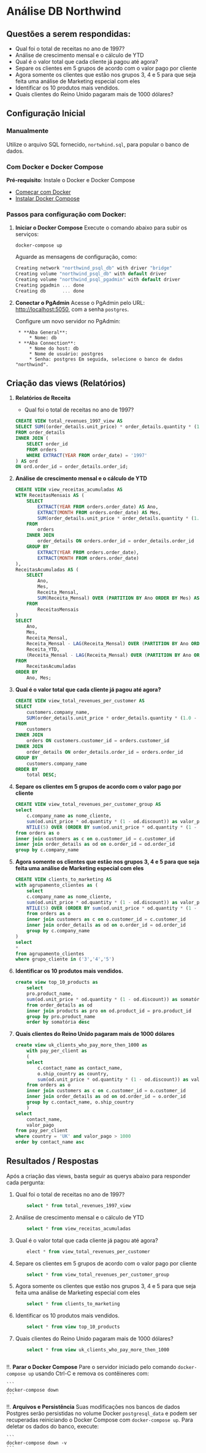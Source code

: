 # Análise DB Northwind

## Questões a serem respondidas:
   * Qual foi o total de receitas no ano de 1997?
   * Análise de crescimento mensal e o cálculo de YTD
   * Qual é o valor total que cada cliente já pagou até agora?
   * Separe os clientes em 5 grupos de acordo com o valor pago por cliente
   * Agora somente os clientes que estão nos grupos 3, 4 e 5 para que seja feita uma análise de Marketing especial com eles
   * Identificar os 10 produtos mais vendidos.
   * Quais clientes do Reino Unido pagaram mais de 1000 dólares?

## Configuração Inicial

### Manualmente

Utilize o arquivo SQL fornecido, `nortwhind.sql`, para popular o banco de dados.

### Com Docker e Docker Compose

**Pré-requisito**: Instale o Docker e Docker Compose

* [Começar com Docker](https://www.docker.com/get-started)
* [Instalar Docker Compose](https://docs.docker.com/compose/install/)

### Passos para configuração com Docker:

1. **Iniciar o Docker Compose** 
    Execute o comando abaixo para subir os serviços:
    
    ```
    docker-compose up
    ```
    
    Aguarde as mensagens de configuração, como:
    
    ```csharp
    Creating network "northwind_psql_db" with driver "bridge"
    Creating volume "northwind_psql_db" with default driver
    Creating volume "northwind_psql_pgadmin" with default driver
    Creating pgadmin ... done
    Creating db      ... done
    ```
       
2. **Conectar o PgAdmin** 
    Acesse o PgAdmin pelo URL: [http://localhost:5050](http://localhost:5050), com a senha `postgres`. 

    Configure um novo servidor no PgAdmin:
        
        * **Aba General**:
            * Nome: db
        * **Aba Connection**:
            * Nome do host: db
            * Nome de usuário: postgres
            * Senha: postgres Em seguida, selecione o banco de dados "northwind".

## Criação das views (Relatórios)

1. **Relatórios de Receita**
    
    * Qual foi o total de receitas no ano de 1997?

    ```sql
    CREATE VIEW total_revenues_1997_view AS
    SELECT SUM((order_details.unit_price) * order_details.quantity * (1.0 - order_details.discount)) AS total_revenues_1997
    FROM order_details
    INNER JOIN (
        SELECT order_id 
        FROM orders 
        WHERE EXTRACT(YEAR FROM order_date) = '1997'
    ) AS ord 
    ON ord.order_id = order_details.order_id;
    ```

2.  **Análise de crescimento mensal e o cálculo de YTD**

    ```sql
    CREATE VIEW view_receitas_acumuladas AS
    WITH ReceitasMensais AS (
        SELECT
            EXTRACT(YEAR FROM orders.order_date) AS Ano,
            EXTRACT(MONTH FROM orders.order_date) AS Mes,
            SUM(order_details.unit_price * order_details.quantity * (1.0 - order_details.discount)) AS Receita_Mensal
        FROM
            orders
        INNER JOIN
            order_details ON orders.order_id = order_details.order_id
        GROUP BY
            EXTRACT(YEAR FROM orders.order_date),
            EXTRACT(MONTH FROM orders.order_date)
    ),
    ReceitasAcumuladas AS (
        SELECT
            Ano,
            Mes,
            Receita_Mensal,
            SUM(Receita_Mensal) OVER (PARTITION BY Ano ORDER BY Mes) AS Receita_YTD
        FROM
            ReceitasMensais
    )
    SELECT
        Ano,
        Mes,
        Receita_Mensal,
        Receita_Mensal - LAG(Receita_Mensal) OVER (PARTITION BY Ano ORDER BY Mes) AS Diferenca_Mensal,
        Receita_YTD,
        (Receita_Mensal - LAG(Receita_Mensal) OVER (PARTITION BY Ano ORDER BY Mes)) / LAG(Receita_Mensal) OVER (PARTITION BY Ano ORDER BY Mes) * 100 AS Percentual_Mudanca_Mensal
    FROM
        ReceitasAcumuladas
    ORDER BY
        Ano, Mes;
    ```

3. **Qual é o valor total que cada cliente já pagou até agora?**

    ```sql
    CREATE VIEW view_total_revenues_per_customer AS
    SELECT 
        customers.company_name, 
        SUM(order_details.unit_price * order_details.quantity * (1.0 - order_details.discount)) AS total
    FROM 
        customers
    INNER JOIN 
        orders ON customers.customer_id = orders.customer_id
    INNER JOIN 
        order_details ON order_details.order_id = orders.order_id
    GROUP BY 
        customers.company_name
    ORDER BY 
        total DESC;

4. **Separe os clientes em 5 grupos de acordo com o valor pago por cliente**

    ```sql
    CREATE VIEW view_total_revenues_per_customer_group AS
    select
        c.company_name as nome_cliente,
        sum(od.unit_price * od.quantity * (1 - od.discount)) as valor_pago,
        NTILE(5) OVER (ORDER BY sum(od.unit_price * od.quantity * (1 - od.discount)) desc) AS grupo_cliente
    from orders as o
    inner join customers as c on o.customer_id = c.customer_id
    inner join order_details as od on o.order_id = od.order_id
    group by c.company_name

5. **Agora somente os clientes que estão nos grupos 3, 4 e 5 para que seja feita uma análise de Marketing especial com eles**

    ```sql
    CREATE VIEW clients_to_marketing AS
    with agrupamento_clientes as (
        select
        c.company_name as nome_cliente,
        sum(od.unit_price * od.quantity * (1 - od.discount)) as valor_pago,
        NTILE(5) OVER (ORDER BY sum(od.unit_price * od.quantity * (1 - od.discount)) desc) AS grupo_cliente
        from orders as o
        inner join customers as c on o.customer_id = c.customer_id
        inner join order_details as od on o.order_id = od.order_id
        group by c.company_name
    )
    select
    *
    from agrupamento_clientes
    where grupo_cliente in ('3','4','5')

6. **Identificar os 10 produtos mais vendidos.**

    ```sql
    create view top_10_products as
        select 
        pro.product_name,
        sum(od.unit_price * od.quantity * (1 - od.discount)) as somatória
        from order_details as od
        inner join products as pro on od.product_id = pro.product_id
        group by pro.product_name
        order by somatória desc

7. **Quais clientes do Reino Unido pagaram mais de 1000 dólares**

    ```sql
    create view uk_clients_who_pay_more_then_1000 as
        with pay_per_client as 
        (
        select
            c.contact_name as contact_name,
            o.ship_country as country,
            sum(od.unit_price * od.quantity * (1 - od.discount)) as valor_pago
        from orders as o
        inner join customers as c on c.customer_id = o.customer_id
        inner join order_details as od on od.order_id = o.order_id
        group by c.contact_name, o.ship_country
        )
    select
        contact_name,
        valor_pago
    from pay_per_client	
    where country = 'UK' and valor_pago > 1000
    order by contact_name asc

## Resultados / Respostas

Após a criação das views, basta seguir as querys abaixo para responder cada pergunta:

   1. Qual foi o total de receitas no ano de 1997?
        ```sql
            select * from total_revenues_1997_view

   2. Análise de crescimento mensal e o cálculo de YTD
        ```sql
            select * from view_receitas_acumuladas


   3. Qual é o valor total que cada cliente já pagou até agora?
        ```sql
            elect * from view_total_revenues_per_customer

   4. Separe os clientes em 5 grupos de acordo com o valor pago por cliente
        ```sql
            select * from view_total_revenues_per_customer_group

   5. Agora somente os clientes que estão nos grupos 3, 4 e 5 para que seja feita uma análise de Marketing especial com eles
        ```sql
            select * from clients_to_marketing

   6. Identificar os 10 produtos mais vendidos.
        ```sql
            select * from view top_10_products

   7. Quais clientes do Reino Unido pagaram mais de 1000 dólares?
        ```sql
            select * from view uk_clients_who_pay_more_then_1000



!!. **Parar o Docker Compose** Pare o servidor iniciado pelo comando `docker-compose up` usando Ctrl-C e remova os contêineres com:
    
    ```
    docker-compose down
    ```
    
!!. **Arquivos e Persistência** Suas modificações nos bancos de dados Postgres serão persistidas no volume Docker `postgresql_data` e podem ser recuperadas reiniciando o Docker Compose com `docker-compose up`. Para deletar os dados do banco, execute:
    
    ```
    docker-compose down -v
    ```